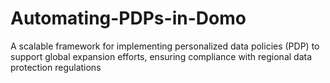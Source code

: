 # Automating-PDPs-in-Domo
A scalable framework for implementing personalized data policies (PDP) to support global expansion efforts, ensuring compliance with regional data protection regulations
